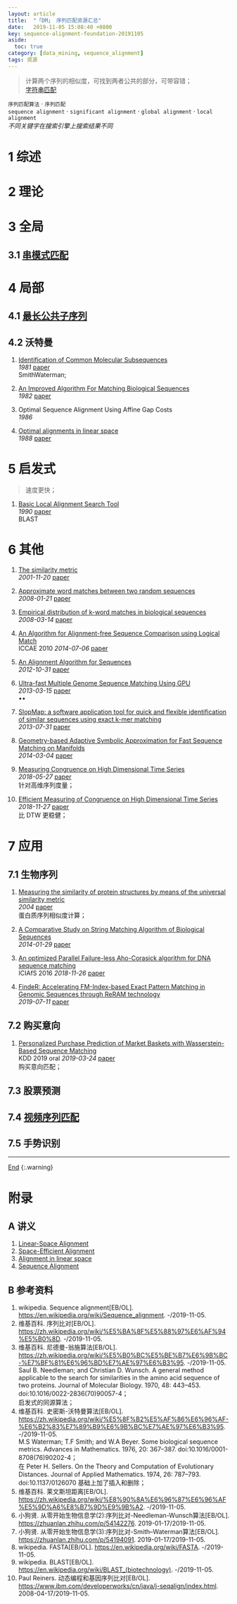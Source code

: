 ```yaml
---
layout: article
title:  "「DM」 序列匹配资源汇总"
date:   2019-11-05 15:08:40 +0800
key: sequence-alignment-foundation-20191105
aside:
  toc: true
category: [data_mining, sequence_alignment]
tags: 资源
---
```

<span id='head'></span>  
>计算两个序列的相似度，可找到两者公共的部分，可带容错；   
[字符串匹配](/algorithms/string/2019/10/29/pattern-match-foundation.html)

<!--more-->

`序列匹配算法` · `序列匹配`     
`sequence alignment` · `significant alignment` · `global alignment` · `local alignment`   
*不同关键字在搜索引擎上搜索结果不同*     


# 1 综述

# 2 理论

# 3 全局

## 3.1 [串模式匹配](/algorithms/string/2019/10/29/pattern-match-foundation.html#11-模式匹配)

# 4 局部

## 4.1 [最长公共子序列](/algorithms/string/2019/10/29/pattern-match-foundation.html#12-最长公共子序列)

## 4.2 沃特曼

1. [Identification of Common Molecular Subsequences](https://dornsife.usc.edu/assets/sites/516/docs/papers/msw_papers/msw-042.pdf)      
*1981* [paper](https://dornsife.usc.edu/assets/sites/516/docs/papers/msw_papers/msw-042.pdf)     
SmithWaterman;    

1. [An Improved Algorithm For Matching Biological Sequences](http://www.genome.ist.i.kyoto-u.ac.jp/~aln_user/archive/JMB82.pdf)      
*1982* [paper](http://www.genome.ist.i.kyoto-u.ac.jp/~aln_user/archive/JMB82.pdf)     

1. Optimal Sequence Alignment Using Affine Gap Costs     
*1986*     

1. [Optimal alignments in linear space](https://pdfs.semanticscholar.org/a882/afa232d945a14bb71f79f9ed27adde16c1a6.pdf)     
*1988* [paper](https://pdfs.semanticscholar.org/a882/afa232d945a14bb71f79f9ed27adde16c1a6.pdf)      

# 5 启发式
>速度更快；     

1. [Basic Local Alignment Search Tool](http://www.gersteinlab.org/courses/452/09-spring/pdf/Altschul.pdf)     
*1990* [paper](http://www.gersteinlab.org/courses/452/09-spring/pdf/Altschul.pdf)     
BLAST     

# 6 其他

1. [The similarity metric](http://cn.arxiv.org/abs/cs/0111054)    
*2001-11-20* [paper](https://arxiv.org/abs/cs/0111054)     

1. [Approximate word matches between two random sequences](http://cn.arxiv.org/abs/0801.3145)    
*2008-01-21* [paper](https://arxiv.org/abs/0801.3145)    

1. [Empirical distribution of k-word matches in biological sequences](http://cn.arxiv.org/abs/0803.2085)   
*2008-03-14* [paper](https://arxiv.org/abs/0803.2085)   

1. [An Algorithm for Alignment-free Sequence Comparison using Logical Match](http://cn.arxiv.org/abs/1407.2237)    
ICCAE 2010 *2014-07-06* [paper](https://arxiv.org/abs/1407.2237)    

1. [An Alignment Algorithm for Sequences](http://cn.arxiv.org/abs/1210.8398)     
*2012-10-31* [paper](https://arxiv.org/abs/1210.8398)    


1. [Ultra-fast Multiple Genome Sequence Matching Using GPU](http://cn.arxiv.org/abs/1303.3692)    
*2013-03-15* [paper](https://arxiv.org/abs/1303.3692)     
$\bullet \bullet$    

1. [SlopMap: a software application tool for quick and flexible identification of similar sequences using exact k-mer matching](http://cn.arxiv.org/abs/1307.8407)     
*2013-07-31* [paper](https://arxiv.org/abs/1307.8407)    

1. [Geometry-based Adaptive Symbolic Approximation for Fast Sequence Matching on Manifolds](http://cn.arxiv.org/abs/1403.0820)    
*2014-03-04* [paper](https://arxiv.org/abs/1403.0820)     

1. [Measuring Congruence on High Dimensional Time Series](http://cn.arxiv.org/abs/1805.10697)    
*2018-05-27* [paper](https://arxiv.org/abs/1805.10697)    
针对高维序列度量；    

1. [Efficient Measuring of Congruence on High Dimensional Time Series](http://cn.arxiv.org/abs/1811.11856)    
*2018-11-27* [paper](https://arxiv.org/abs/1811.11856)    
比 DTW 更稳健；    


# 7 应用

## 7.1 生物序列

1. [Measuring the similarity of protein structures by means of the universal similarity metric](https://pdfs.semanticscholar.org/5edd/204c9c3ecb4513ec3de44ef0a51795b1d870.pdf?_ga=2.197400687.1153843306.1572339852-129004075.1557370518)    
*2004* [paper](https://pdfs.semanticscholar.org/5edd/204c9c3ecb4513ec3de44ef0a51795b1d870.pdf?_ga=2.197400687.1153843306.1572339852-129004075.1557370518)    
蛋白质序列相似度计算；   


1. [A Comparative Study on String Matching Algorithm of Biological Sequences](http://cn.arxiv.org/abs/1401.7416)     
*2014-01-29* [paper](https://arxiv.org/abs/1401.7416)     

1. [An optimized Parallel Failure-less Aho-Corasick algorithm for DNA sequence matching](http://cn.arxiv.org/abs/1811.10498)    
ICIAfS 2016 *2018-11-26* [paper](https://arxiv.org/abs/1811.10498)    


1. [FindeR: Accelerating FM-Index-based Exact Pattern Matching in Genomic Sequences through ReRAM technology](http://cn.arxiv.org/abs/1907.04965)    
*2019-07-11* [paper](https://arxiv.org/abs/1907.04965)    

## 7.2 购买意向

1. [Personalized Purchase Prediction of Market Baskets with Wasserstein-Based Sequence Matching](http://cn.arxiv.org/abs/1905.13131)    
KDD 2019 oral *2019-03-24* [paper](https://arxiv.org/abs/1905.13131)    
购买意向匹配；    



## 7.3 股票预测

## 7.4 [视频序列匹配](/video/video_retrieval/2019/06/21/foundation.html#35-相似度度量)     

## 7.5 手势识别


-------------------  
[End](#head)
{:.warning}  

# 附录
## A 讲义
1. [Linear-Space Alignment](https://web.stanford.edu/class/cs262/presentations/lecture3.pdf)     
1. [Space-Efficient Alignment](https://www.cs.cmu.edu/~ckingsf/bioinfo-lectures/linspace.pdf)      
1. [Alignment in linear space](https://www.cs.colostate.edu/~asa/courses/cs548/fall11/pdfs/alignment3)     
1. [Sequence Alignment](http://math.mit.edu/classes/18.417/Slides/alignment.pdf)     

## B 参考资料
1. wikipedia. Sequence alignment[EB/OL]. <https://en.wikipedia.org/wiki/Sequence_alignment>. -/2019-11-05.     
1. 维基百科. 序列比对[EB/OL]. <https://zh.wikipedia.org/wiki/%E5%BA%8F%E5%88%97%E6%AF%94%E5%B0%8D>. -/2019-11-05.     
1. 维基百科. 尼德曼-翁施算法[EB/OL]. <https://zh.wikipedia.org/wiki/%E5%B0%BC%E5%BE%B7%E6%9B%BC-%E7%BF%81%E6%96%BD%E7%AE%97%E6%B3%95>. -/2019-11-05.     
Saul B. Needleman; and Christian D. Wunsch. A general method applicable to the search for similarities in the amino acid sequence of two proteins. Journal of Molecular Biology. 1970, 48: 443–453. doi:10.1016/0022-2836(70)90057-4；    
启发式的同源算法；    
1. 维基百科. 史密斯-沃特曼算法[EB/OL]. <https://zh.wikipedia.org/wiki/%E5%8F%B2%E5%AF%86%E6%96%AF-%E6%B2%83%E7%89%B9%E6%9B%BC%E7%AE%97%E6%B3%95>. -/2019-11-05.     
M.S Waterman; T.F Smith; and W.A Beyer. Some biological sequence metrics. Advances in Mathematics. 1976, 20: 367–387. doi:10.1016/0001-8708(76)90202-4；     
在 Peter H. Sellers. On the Theory and Computation of Evolutionary Distances. Journal of Applied Mathematics. 1974, 26: 787–793. doi:10.1137/0126070 基础上加了插入和删除；    
1. 维基百科. 莱文斯坦距离[EB/OL]. <https://zh.wikipedia.org/wiki/%E8%90%8A%E6%96%87%E6%96%AF%E5%9D%A6%E8%B7%9D%E9%9B%A2>. -/2019-11-05.     
1. 小狗贤. 从零开始生物信息学(2):序列比对-Needleman-Wunsch算法[EB/OL]. <https://zhuanlan.zhihu.com/p/54142276>. 2019-01-17/2019-11-05.   
1. 小狗贤. 从零开始生物信息学(3):序列比对-Smith–Waterman算法[EB/OL]. <https://zhuanlan.zhihu.com/p/54194091>. 2019-01-17/2019-11-05.   
1. wikipedia. FASTA[EB/OL]. <https://en.wikipedia.org/wiki/FASTA>. -/2019-11-05.     
1. wikipedia. BLAST[EB/OL]. <https://en.wikipedia.org/wiki/BLAST_(biotechnology)>. -/2019-11-05.     
1. Paul Reiners. 动态编程和基因序列比对[EB/OL]. <https://www.ibm.com/developerworks/cn/java/j-seqalign/index.html>. 2008-04-17/2019-11-05.   
